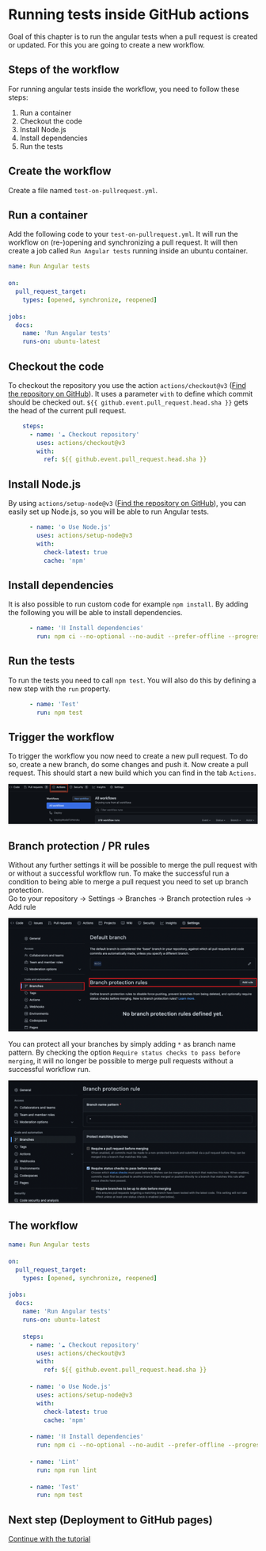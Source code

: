 # Running tests inside GitHub actions
Goal of this chapter is to run the angular tests when a pull request is created or updated.
For this you are going to create a new workflow.

## Steps of the workflow
For running angular tests inside the workflow, you need to follow these steps:
1. Run a container
2. Checkout the code
3. Install Node.js
4. Install dependencies
5. Run the tests

## Create the workflow
Create a file named `test-on-pullrequest.yml`.

## Run a container
Add the following code to your `test-on-pullrequest.yml`.
It will run the workflow on (re-)opening and synchronizing a pull request.
It will then create a job called `Run Angular tests` running inside an ubuntu container.
```yml
name: Run Angular tests

on:
  pull_request_target:
    types: [opened, synchronize, reopened]

jobs:
  docs:
    name: 'Run Angular tests'
    runs-on: ubuntu-latest
```

## Checkout the code
To checkout the repository you use the action `actions/checkout@v3` ([Find the repository on GitHub](https://github.com/actions/checkout)).
It uses a parameter `with` to define which commit should be checked out.
`${{ github.event.pull_request.head.sha }}` gets the head of the current pull request.
```yml
    steps:
      - name: '☁️ Checkout repository'
        uses: actions/checkout@v3
        with:
          ref: ${{ github.event.pull_request.head.sha }}
```

## Install Node.js
By using `actions/setup-node@v3` ([Find the repository on GitHub](https://github.com/actions/setup-node)),
you can easily set up Node.js, so you will be able to run Angular tests.
```yml
      - name: '⚙️ Use Node.js'
        uses: actions/setup-node@v3
        with:
          check-latest: true
          cache: 'npm'
```

## Install dependencies
It is also possible to run custom code for example `npm install`.
By adding the following you will be able to install dependencies.
```yml
      - name: '⛓️ Install dependencies'
        run: npm ci --no-optional --no-audit --prefer-offline --progress=false
```

## Run the tests
To run the tests you need to call `npm test`. You will also do this by defining a new step with the `run` property.
```yml
      - name: 'Test'
        run: npm test
```

## Trigger the workflow
To trigger the workflow you now need to create a new pull request.
To do so, create a new branch, do some changes and push it. Now create a pull request.
This should start a new build which you can find in the tab `Actions`.  

![Running GitHub Actions](assets/running-actions.png)

## Branch protection / PR rules
Without any further settings it will be possible to merge the pull request with or without a successful workflow run.
To make the successful run a condition to being able to merge a pull request you need to set up branch protection.  
Go to your repository &rarr; Settings &rarr; Branches &rarr; Branch protection rules &rarr; Add rule  

![](assets/branch-protection.png)  

You can protect all your branches by simply adding `*` as branch name pattern.
By checking the option `Require status checks to pass before merging`, it will no longer be possible to merge pull requests
without a successful workflow run.  

![](assets/add-branch-protection.png)

## The workflow
```yml
name: Run Angular tests

on:
  pull_request_target:
    types: [opened, synchronize, reopened]

jobs:
  docs:
    name: 'Run Angular tests'
    runs-on: ubuntu-latest

    steps:
      - name: '☁️ Checkout repository'
        uses: actions/checkout@v3
        with:
          ref: ${{ github.event.pull_request.head.sha }}

      - name: '⚙️ Use Node.js'
        uses: actions/setup-node@v3
        with:
          check-latest: true
          cache: 'npm'

      - name: '⛓️ Install dependencies'
        run: npm ci --no-optional --no-audit --prefer-offline --progress=false

      - name: 'Lint'
        run: npm run lint

      - name: 'Test'
        run: npm test

```

## Next step (Deployment to GitHub pages)
[Continue with the tutorial](deployment-to-github-pages.md)
